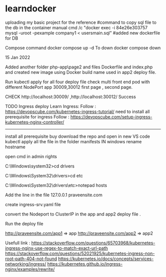 # learndocker
uploading my basic project for the reference
#command to copy sql file to the db in the container 
manual cmd /c "docker exec -i 84e26e303757 mysql -uroot -pexample company1  < usersmain.sql"
#added new dockerfile for DB

Compose command 
docker compose up -d
To down
docker compose down 


15 Jan 2022

Added another folder php-app\page2 and files Dockerfile and index.php  and created new image using Docker build  name used in app2 deploy file.

Run kubectl apply for all four deploy file 
check multi front end pod with different NodePort app 30009,30012 first page , second page.

CHECK http://localhost:30009/ ,http://localhost:30012/  Success

TODO Ingress deploy 
Learn Ingress:
Follow : https://devopscube.com/kubernetes-ingress-tutorial/
need to install all prerequisite for ingress
Follow : https://devopscube.com/setup-ingress-kubernetes-nginx-controller/

------
install all prerequisite buy download the repo and open in new VS code kubectl apply  all the  file in the folder manifests
IN windows rename hostname 

open cmd in admin rights 

C:\Windows\system32>cd drivers

C:\Windows\System32\drivers>cd etc

C:\Windows\System32\drivers\etc>notepad hosts

Add the line in the file
127.0.0.1  praveensite.com

create ingress-srv.yaml file 

convert the Nodeport to ClusterIP in the app and app2 deploy file .

Run the deploy file 

http://praveensite.com/app1   => app
http://praveensite.com/app2   => app2

 Usefull link : https://stackoverflow.com/questions/65703968/kubernetes-ingress-nginx-use-regex-to-match-exact-url-path
                https://stackoverflow.com/questions/52021925/kubernetes-ingress-non-root-path-404-not-found
                https://kubernetes.io/docs/concepts/services-networking/ingress/
                https://kubernetes.github.io/ingress-nginx/examples/rewrite/


